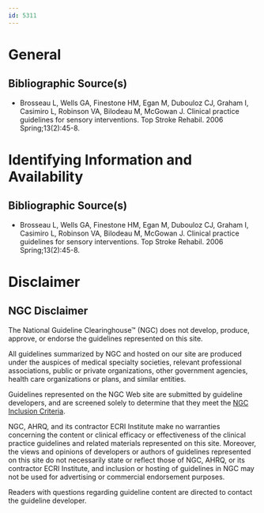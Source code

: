 ```yaml
---
id: 5311
---
```


# General

## Bibliographic Source(s)

- Brosseau L, Wells GA, Finestone HM, Egan M, Dubouloz CJ, Graham I, Casimiro L, Robinson VA, Bilodeau M, McGowan J. Clinical practice guidelines for sensory interventions. Top Stroke Rehabil. 2006 Spring;13(2):45-8.

# Identifying Information and Availability

## Bibliographic Source(s)

- Brosseau L, Wells GA, Finestone HM, Egan M, Dubouloz CJ, Graham I, Casimiro L, Robinson VA, Bilodeau M, McGowan J. Clinical practice guidelines for sensory interventions. Top Stroke Rehabil. 2006 Spring;13(2):45-8.

# Disclaimer

## NGC Disclaimer

The National Guideline Clearinghouse™ (NGC) does not develop, produce, approve, or endorse the guidelines represented on this site.

All guidelines summarized by NGC and hosted on our site are produced under the auspices of medical specialty societies, relevant professional associations, public or private organizations, other government agencies, health care organizations or plans, and similar entities.

Guidelines represented on the NGC Web site are submitted by guideline developers, and are screened solely to determine that they meet the [NGC Inclusion Criteria](/help-and-about/summaries/inclusion-criteria).

NGC, AHRQ, and its contractor ECRI Institute make no warranties concerning the content or clinical efficacy or effectiveness of the clinical practice guidelines and related materials represented on this site. Moreover, the views and opinions of developers or authors of guidelines represented on this site do not necessarily state or reflect those of NGC, AHRQ, or its contractor ECRI Institute, and inclusion or hosting of guidelines in NGC may not be used for advertising or commercial endorsement purposes.

Readers with questions regarding guideline content are directed to contact the guideline developer.

